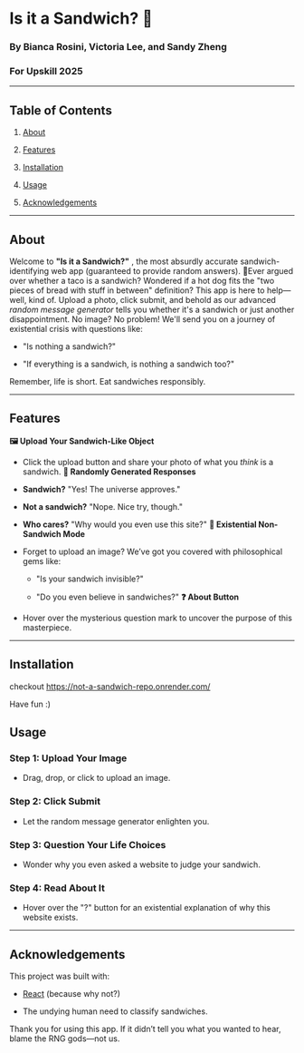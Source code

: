 # Is it a Sandwich? 🥪

### By Bianca Rosini, Victoria Lee, and Sandy Zheng

### For Upskill 2025

---

## Table of Contents

1. [About](https://chatgpt.com/g/g-7GcvZVVaZ-programming-genius/c/6787e093-acd0-800c-a8a6-24452237b614#about)

2. [Features](https://chatgpt.com/g/g-7GcvZVVaZ-programming-genius/c/6787e093-acd0-800c-a8a6-24452237b614#features)

3. [Installation](https://chatgpt.com/g/g-7GcvZVVaZ-programming-genius/c/6787e093-acd0-800c-a8a6-24452237b614#installation)

4. [Usage](https://chatgpt.com/g/g-7GcvZVVaZ-programming-genius/c/6787e093-acd0-800c-a8a6-24452237b614#usage)

5. [Acknowledgements](https://chatgpt.com/g/g-7GcvZVVaZ-programming-genius/c/6787e093-acd0-800c-a8a6-24452237b614#acknowledgements)

---

## About

Welcome to **"Is it a Sandwich?"** , the most absurdly accurate sandwich-identifying web app (guaranteed to provide random answers). 🥪Ever argued over whether a taco is a sandwich? Wondered if a hot dog fits the "two pieces of bread with stuff in between" definition? This app is here to help—well, kind of. Upload a photo, click submit, and behold as our advanced _random message generator_ tells you whether it's a sandwich or just another disappointment.
No image? No problem! We'll send you on a journey of existential crisis with questions like:

- "Is nothing a sandwich?"

- "If everything is a sandwich, is nothing a sandwich too?"

Remember, life is short. Eat sandwiches responsibly.

---

## Features

**🖼️ Upload Your Sandwich-Like Object**

- Click the upload button and share your photo of what you _think_ is a sandwich.
  **🎉 Randomly Generated Responses**
- **Sandwich?** "Yes! The universe approves."

- **Not a sandwich?** "Nope. Nice try, though."

- **Who cares?** "Why would you even use this site?"
  **🤔 Existential Non-Sandwich Mode**
- Forget to upload an image? We’ve got you covered with philosophical gems like:

  - "Is your sandwich invisible?"

  - "Do you even believe in sandwiches?"
    **❓ About Button**

- Hover over the mysterious question mark to uncover the purpose of this masterpiece.

---

## Installation

checkout https://not-a-sandwich-repo.onrender.com/

Have fun :)

## Usage

### Step 1: Upload Your Image

- Drag, drop, or click to upload an image.

### Step 2: Click Submit

- Let the random message generator enlighten you.

### Step 3: Question Your Life Choices

- Wonder why you even asked a website to judge your sandwich.

### Step 4: Read About It

- Hover over the "?" button for an existential explanation of why this website exists.

---

## Acknowledgements

This project was built with:

- [React](https://reactjs.org/) (because why not?)

- The undying human need to classify sandwiches.

Thank you for using this app. If it didn’t tell you what you wanted to hear, blame the RNG gods—not us.
